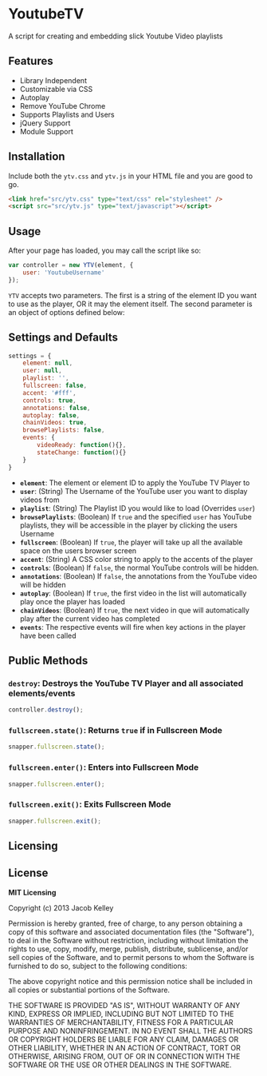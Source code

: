 # YoutubeTV
A script for creating and embedding slick Youtube Video playlists

## Features
* Library Independent
* Customizable via CSS
* Autoplay
* Remove YouTube Chrome
* Supports Playlists and Users
* jQuery Support
* Module Support

## Installation

Include both the `ytv.css` and `ytv.js` in your HTML file and you are good to go.

```html
<link href="src/ytv.css" type="text/css" rel="stylesheet" />
<script src="src/ytv.js" type="text/javascript"></script>
```

## Usage

After your page has loaded, you may call the script like so:

```javascript
var controller = new YTV(element, {
	user: 'YoutubeUsername'
});
```

`YTV` accepts two parameters. The first is a string of the element ID you want to use as the player, OR it may the element itself. The second parameter is an object of options defined below:

## Settings and Defaults
```javascript
settings = {
    element: null,
    user: null,
    playlist: '',
    fullscreen: false,
    accent: '#fff',
    controls: true,
    annotations: false,
    autoplay: false,
    chainVideos: true,
    browsePlaylists: false,
    events: {
        videoReady: function(){},
        stateChange: function(){}
    }
}
```

* **`element`**: The element or element ID to apply the YouTube TV Player to
* **`user`**: (String) The Username of the YouTube user you want to display videos from
* **`playlist`**: (String) The Playlist ID you would like to load (Overrides `user`)
* **`browsePlaylists`**: (Boolean) If `true` and the specified `user` has YouTube playlists, they will be accessible in the player by clicking the users Username
* **`fullscreen`**: (Boolean) If `true`, the player will take up all the available space on the users browser screen
* **`accent`**: (String) A CSS color string to apply to the accents of the player
* **`controls`**: (Boolean) If `false`, the normal YouTube controls will be hidden.
* **`annotations`**: (Boolean) If `false`, the annotations from the YouTube video will be hidden
* **`autoplay`**: (Boolean) If `true`, the first video in the list will automatically play once the player has loaded
* **`chainVideos`**: (Boolean) If `true`, the next video in que will automatically play after the current video has completed
* **`events`**: The respective events will fire when key actions in the player have been called


## Public Methods

### `destroy`: Destroys the YouTube TV Player and all associated elements/events

```javascript
controller.destroy();
```

### `fullscreen.state()`: Returns `true` if in Fullscreen Mode

```javascript
snapper.fullscreen.state();
```

### `fullscreen.enter()`: Enters into Fullscreen Mode

```javascript
snapper.fullscreen.enter();
```

### `fullscreen.exit()`: Exits Fullscreen Mode

```javascript
snapper.fullscreen.exit();
```

## Licensing

## License 
**MIT Licensing**
<p>Copyright (c) 2013 Jacob Kelley</p>
<p>Permission is hereby granted, free of charge, to any person obtaining a copy of this software and associated documentation files (the "Software"), to deal in the Software without restriction, including without limitation the rights to use, copy, modify, merge, publish, distribute, sublicense, and/or sell copies of the Software, and to permit persons to whom the Software is furnished to do so, subject to the following conditions:</p>
<p>The above copyright notice and this permission notice shall be included in all copies or substantial portions of the Software.</p>
<p>THE SOFTWARE IS PROVIDED "AS IS", WITHOUT WARRANTY OF ANY KIND, EXPRESS OR IMPLIED, INCLUDING BUT NOT LIMITED TO THE WARRANTIES OF MERCHANTABILITY, FITNESS FOR A PARTICULAR PURPOSE AND NONINFRINGEMENT. IN NO EVENT SHALL THE AUTHORS OR COPYRIGHT HOLDERS BE LIABLE FOR ANY CLAIM, DAMAGES OR OTHER LIABILITY, WHETHER IN AN ACTION OF CONTRACT, TORT OR OTHERWISE, ARISING FROM, OUT OF OR IN CONNECTION WITH THE SOFTWARE OR THE USE OR OTHER DEALINGS IN THE SOFTWARE.</p>